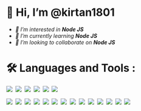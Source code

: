 # 👋 Hi, I’m @kirtan1801
- *👀 I’m interested in* ***Node JS***
- *🌱 I’m currently learning*  ***Node JS***
- *💞️ I’m looking to collaborate on* ***Node JS***

 # :hammer_and_wrench: Languages and Tools : #
 <div>
<img src="https://img.shields.io/static/v1?label=Backend&message=Node JS&color=red&style=plastic&logo=Node.js" />&nbsp;
<img src="https://img.shields.io/static/v1?label=Framework&message=Express JS&color=red&style=plastic&logo=Express" />&nbsp;
<img src="https://img.shields.io/static/v1?label=Frontend&message=HTML&color=red&style=plastic&logo=HTML5" />&nbsp;
<img src="https://img.shields.io/static/v1?label=Language&message=Javascript&color=Green&color=fedcba?style=plastic&logo=Javascript" />&nbsp;
<img src="https://img.shields.io/static/v1?label=Language&message=Python&color=Green?style=plastic&logo=Python" />&nbsp;
<img src="https://img.shields.io/static/v1?label=Language&message=Java&color=Green?style=plastic" />&nbsp;
  
<img src="https://img.shields.io/static/v1?label=Database&message=MySQL&color=blue&style=plastic&logo=MySQL" />&nbsp;
<img src="https://img.shields.io/static/v1?label=Database&message=MongoDB&color=blue&style=plastic&logo=Mongodb" />&nbsp;
<img src="https://img.shields.io/static/v1?label=OS&message=Windows&color=yellow&style=plastic&logo=Windows" />&nbsp;
<img src="https://img.shields.io/static/v1?label=OS&message=Linux&color=yellow&style=plastic&logo=Linux" />&nbsp;
<img src="https://img.shields.io/static/v1?label=Cloud&message=Azure&color=9cf&style=plastic&logo=microsoftazure" />&nbsp;
<img src="https://img.shields.io/static/v1?label=Cloud&message=AWS&color=9cf&style=plastic&logo=amazonaws" />&nbsp;
<img src="https://img.shields.io/static/v1?label=Cloud&message=GCP&color=9cf&style=plastic&logo=googlecloud" />&nbsp;
<img src="https://img.shields.io/static/v1?label=Tool&message=Docker&color=blueviolet&style=plastic&logo=Docker" />&nbsp;
<img src="https://img.shields.io/static/v1?label=Tool&message=Ansible&color=blueviolet&style=plastic&logo=ansible" />&nbsp;
<img src="https://img.shields.io/static/v1?label=Tool&message=Git&color=blueviolet&style=plastic&logo=git" />&nbsp;
<img src="https://img.shields.io/static/v1?label=Tool&message=GitHub&color=blueviolet&style=plastic&logo=github" />&nbsp;
<img src="https://img.shields.io/static/v1?label=Tool&message=Vagrant&color=blueviolet&style=plastic&logo=vagrant" />&nbsp;
<img src="https://img.shields.io/static/v1?label=Tool&message=Postman&color=blueviolet&style=plastic&logo=postman" />&nbsp;
<img src="https://img.shields.io/static/v1?label=Editor&message=VSCode&color=blueviolet&style=plastic&logo=vscode" />&nbsp;
</div>


